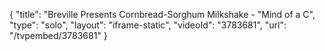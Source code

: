 {
    "title": "Breville Presents Cornbread-Sorghum Milkshake - \"Mind of a C",
    "type": "solo",
    "layout": "iframe-static",
    "videoId": "3783681",
    "url": "\/tvpembed\/3783681"
}
